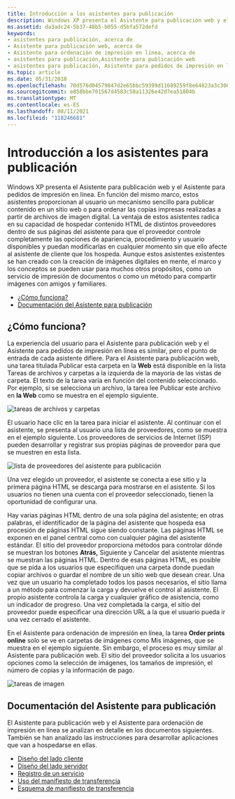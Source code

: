 ```yaml
---
title: Introducción a los asistentes para publicación
description: Windows XP presenta el Asistente para publicación web y el Asistente para pedidos de impresión en línea.
ms.assetid: da3adc24-5b37-48b5-b055-d5bfa572defd
keywords:
- asistentes para publicación, acerca de
- Asistente para publicación web, acerca de
- Asistente para ordenación de impresión en línea, acerca de
- asistentes para publicación,Asistente para publicación web
- asistentes para publicación, Asistente para pedidos de impresión en línea
ms.topic: article
ms.date: 05/31/2018
ms.openlocfilehash: 70d576d04579847d2e65bbc59399d11689259f8e64823a3c3068cafad912ff8a
ms.sourcegitcommit: e858bbe701567d4583c50a11326e42d7ea51804b
ms.translationtype: MT
ms.contentlocale: es-ES
ms.lasthandoff: 08/11/2021
ms.locfileid: "118246681"
---
```

# <a name="publishing-wizards-introduction"></a>Introducción a los asistentes para publicación

Windows XP presenta el Asistente para publicación web y el Asistente para pedidos de impresión en línea. En función del mismo marco, estos asistentes proporcionan al usuario un mecanismo sencillo para publicar contenido en un sitio web o para ordenar las copias impresas realizadas a partir de archivos de imagen digital. La ventaja de estos asistentes radica en su capacidad de hospedar contenido HTML de distintos proveedores dentro de sus páginas del asistente para que el proveedor controle completamente las opciones de apariencia, procedimiento y usuario disponibles y puedan modificarlas en cualquier momento sin que ello afecte al asistente de cliente que los hospeda. Aunque estos asistentes existentes se han creado con la creación de imágenes digitales en mente, el marco y los conceptos se pueden usar para muchos otros propósitos, como un servicio de impresión de documentos o como un método para compartir imágenes con amigos y familiares.

-   [¿Cómo funciona?](#how-does-it-work)
-   [Documentación del Asistente para publicación](#publishing-wizard-documentation)

## <a name="how-does-it-work"></a>¿Cómo funciona?

La experiencia del usuario para el Asistente para publicación web y el Asistente para pedidos de impresión en línea es similar, pero el punto de entrada de cada asistente difiere. Para el Asistente para publicación web, una tarea titulada Publicar  esta carpeta en la **Web** está disponible en la lista Tareas de archivos y carpetas a la izquierda de la mayoría de las vistas de carpeta. El texto de la tarea varía en función del contenido seleccionado. Por ejemplo, si se selecciona un archivo, la tarea lee Publicar este archivo en **la Web** como se muestra en el ejemplo siguiente.

![tareas de archivos y carpetas](images/shell-pubwiz-tasks.png)

El usuario hace clic en la tarea para iniciar el asistente. Al continuar con el asistente, se presenta al usuario una lista de proveedores, como se muestra en el ejemplo siguiente. Los proveedores de servicios de Internet (ISP) pueden desarrollar y registrar sus propias páginas de proveedor para que se muestren en esta lista.

![lista de proveedores del asistente para publicación](images/shell-pubwiz-provs.png)

Una vez elegido un proveedor, el asistente se conecta a ese sitio y la primera página HTML se descarga para mostrarse en el asistente. Si los usuarios no tienen una cuenta con el proveedor seleccionado, tienen la oportunidad de configurar una.

Hay varias páginas HTML dentro de una sola página del asistente; en otras palabras, el identificador de la página del asistente que hospeda esa procesión de páginas HTML sigue siendo constante. Las páginas HTML se exponen en el panel central como con cualquier página del asistente estándar. El sitio del proveedor proporciona métodos para controlar  dónde se muestran los botones **Atrás,** Siguiente y Cancelar del asistente mientras se muestran las páginas HTML. Dentro de esas páginas HTML, es posible que se pida a los usuarios que especifiquen una carpeta donde puedan copiar archivos o guardar el nombre de un sitio web que desean crear. Una vez que un usuario ha completado todos los pasos necesarios, el sitio llama a un método para comenzar la carga y devuelve el control al asistente. El propio asistente controla la carga y cualquier gráfico de asistencia, como un indicador de progreso. Una vez completada la carga, el sitio del proveedor puede especificar una dirección URL a la que el usuario pueda ir una vez cerrado el asistente.

En el Asistente para ordenación de impresión en línea, la tarea **Order prints online** solo se ve en carpetas de imágenes como Mis imágenes, que se muestra en el ejemplo siguiente. Sin embargo, el proceso es muy similar al Asistente para publicación web. El sitio del proveedor solicita a los usuarios opciones como la selección de imágenes, los tamaños de impresión, el número de copias y la información de pago.

![tareas de imagen](images/shell-pubwiz-pix.png)

## <a name="publishing-wizard-documentation"></a>Documentación del Asistente para publicación

El Asistente para publicación web y el Asistente para ordenación de impresión en línea se analizan en detalle en los documentos siguientes. También se han analizado las instrucciones para desarrollar aplicaciones que van a hospedarse en ellas.

-   [Diseño del lado cliente](pubwiz-client.md)
-   [Diseño del lado servidor](pubwiz-server.md)
-   [Registro de un servicio](pubwiz-reg.md)
-   [Uso del manifiesto de transferencia](pubwiz-manifest.md)
-   [Esquema de manifiesto de transferencia](/windows/desktop/shell/interfaces)

 

 